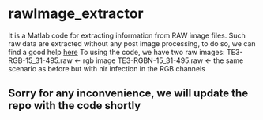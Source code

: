 # rawImage_extractor
It is a Matlab code for extracting information from RAW image files. Such raw data are extracted without any post image processing, 
to do so, we can find a good help [here](https://stackoverflow.com/questions/39623001/how-can-i-read-10-bit-raw-image-which-contain-rgb-ir-data)
To using the code, we have two raw images:
  TE3-RGB-15_31-495.raw  <- rgb image
  TE3-RGBN-15_31-495.raw  <- the same scenario as before but with nir infection in the RGB channels

## Sorry for any inconvenience, we will update the repo with the code shortly
